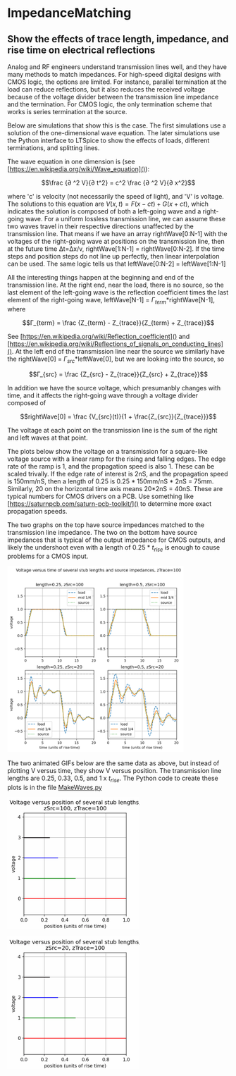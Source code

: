 # ImpedanceMatching

## Show the effects of trace length, impedance, and rise time on electrical reflections

Analog and RF engineers understand transmission lines well, and they have many methods to match impedances. For high-speed digital designs with CMOS logic, the options are limited. For instance, parallel termination at the load can reduce reflections, but it also reduces the received voltage because of the voltage divider between the transmission line impedance and the termination. For CMOS logic, the only termination scheme that works is series termination at the source.

Below are simulations that show this is the case. The first simulations use a solution of the one-dimensional wave equation. The later simulations use the Python interface to LTSpice to show the effects of loads, different terminations, and splitting lines.

The wave equation in one dimension is (see [https://en.wikipedia.org/wiki/Wave_equation]()):

$$\frac {∂ ^2 V}{∂ t^2} = c^2 \frac {∂ ^2 V}{∂ x^2}$$

where 'c' is velocity (not necessarily the speed of light), and 'V' is voltage. The solutions to this equation are $V(x,t)=F(x-ct)+G(x+ct)$, which indicates the solution is composed of both a left-going wave and a right-going wave. For a uniform lossless transmission line, we can assume these two waves travel in their respective directions unaffected by the transmission line. That means if we have an array rightWave[0:N-1] with the voltages of the right-going wave at positions on the transmission line, then at the future time Δt=Δx/v, rightWave[1:N-1] = rightWave[0:N-2]. If the time steps and position steps do not line up perfectly, then linear interpolation can be used. The same logic tells us that leftWave[0:N-2] = leftWave[1:N-1]

All the interesting things happen at the beginning and end of the transmission line. At the right end, near the load, there is no source, so the last element of the left-going wave is the reflection coefficient times the last element of the right-going wave, leftWave[N-1] = $Γ_{term}$*rightWave[N-1], where 

$$Γ_{term} = \frac {Z_{term} - Z_{trace}}{Z_{term} + Z_{trace}}$$

See [https://en.wikipedia.org/wiki/Reflection_coefficient]() and [https://en.wikipedia.org/wiki/Reflections_of_signals_on_conducting_lines](). At the left end of the transmission line near the source we similarly have the rightWave[0] = $Γ_{src}$*leftWave[0], but we are looking into the source, so

$$Γ_{src} = \frac {Z_{src} - Z_{trace}}{Z_{src} + Z_{trace}}$$

In addition we have the source voltage, which presumanbly changes with time, and it affects the right-going wave through a voltage divider composed of 

$$rightWave[0] = \frac {V_{src}(t)}{1 + \frac{Z_{src}}{Z_{trace}}}$$

The voltage at each point on the transmission line is the sum of the right and left waves at that point.

The plots below show the voltage on a transmission for a square-like voltage source with a linear ramp for the rising and falling edges. The edge rate of the ramp is 1, and the propagation speed is also 1. These can be scaled trivally. If the edge rate of interest is 2nS, and the propagation speed is 150mm/nS, then a length of 0.25 is 0.25 * 150mm/nS * 2nS = 75mm. Similarly, 20 on the horizontal time axis means 20*2nS = 40nS. These are typical numbers for CMOS drivers on a PCB. Use something like [https://saturnpcb.com/saturn-pcb-toolkit/]() to determine more exact propagation speeds.

The two graphs on the top have source impedances matched to the transmission line impedance. The two on the bottom have source impedances that is typical of the output impedance for CMOS outputs, and likely the undershoot even with a length of 0.25 * $t_{rise}$ is enough to cause problems for a CMOS input.


[<img src="./media/reflections.svg" width="400">]()

The two animated GIFs below are the same data as above, but instead of plotting V versus time, they show V versus position. The transmission line lengths are 0.25, 0.33, 0.5, and 1 x $t_{rise}$. The Python code to create these plots is in the file [MakeWaves.py](https://github.com/mmignard/ImpedanceMatching/blob/main/MakeWaves.py)

[<img src="./media/StubsVideoSrc100.gif" width="300">]()

[<img src="./media/StubsVideoSrc20.gif" width="300">]()

